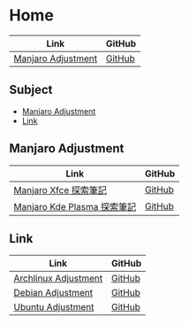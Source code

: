 

# Home

| Link | GitHub |
| ---- | ------ |
| [Manjaro Adjustment](https://samwhelp.github.io/manjaro-adjustment/) | [GitHub](https://github.com/samwhelp/manjaro-adjustment) |




## Subject

* [Manjaro Adjustment](#manjaro-adjustment)
* [Link](#link)




## Manjaro Adjustment

| Link | GitHub |
| ---- | ------ |
| [Manjaro Xfce 探索筆記](https://samwhelp.github.io/manjaro-xfce-adjustment/) | [GitHub](https://github.com/samwhelp/manjaro-xfce-adjustment) |
| [Manjaro Kde Plasma 探索筆記](https://samwhelp.github.io/manjaro-kde-plasma-adjustment/) | [GitHub](https://github.com/samwhelp/manjaro-kde-plasma-adjustment) |




## Link

| Link | GitHub |
| ---- | ------ |
| [Archlinux Adjustment](https://samwhelp.github.io/archlinux-adjustment/) | [GitHub](https://github.com/samwhelp/archlinux-adjustment) |
| [Debian Adjustment](https://samwhelp.github.io/debian-adjustment/) | [GitHub](https://github.com/samwhelp/debian-adjustment) |
| [Ubuntu Adjustment](https://samwhelp.github.io/ubuntu-adjustment/) | [GitHub](https://github.com/samwhelp/ubuntu-adjustment) |
